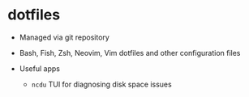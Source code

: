 # dotfiles

- Managed via git repository
- Bash, Fish, Zsh, Neovim, Vim dotfiles and other configuration files

- Useful apps
  - `ncdu` TUI for diagnosing disk space issues

